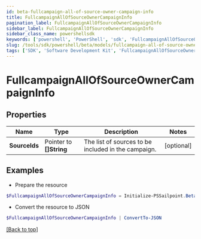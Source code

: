 ```yaml
---
id: beta-fullcampaign-all-of-source-owner-campaign-info
title: FullcampaignAllOfSourceOwnerCampaignInfo
pagination_label: FullcampaignAllOfSourceOwnerCampaignInfo
sidebar_label: FullcampaignAllOfSourceOwnerCampaignInfo
sidebar_class_name: powershellsdk
keywords: ['powershell', 'PowerShell', 'sdk', 'FullcampaignAllOfSourceOwnerCampaignInfo', 'BetaFullcampaignAllOfSourceOwnerCampaignInfo'] 
slug: /tools/sdk/powershell/beta/models/fullcampaign-all-of-source-owner-campaign-info
tags: ['SDK', 'Software Development Kit', 'FullcampaignAllOfSourceOwnerCampaignInfo', 'BetaFullcampaignAllOfSourceOwnerCampaignInfo']
---
```



# FullcampaignAllOfSourceOwnerCampaignInfo

## Properties

Name | Type | Description | Notes
------------ | ------------- | ------------- | -------------
**SourceIds** |  Pointer to **[]String** | The list of sources to be included in the campaign. | [optional] 

## Examples

- Prepare the resource
```powershell
$FullcampaignAllOfSourceOwnerCampaignInfo = Initialize-PSSailpoint.BetaFullcampaignAllOfSourceOwnerCampaignInfo  -SourceIds [0fbe863c063c4c88a35fd7f17e8a3df5]
```

- Convert the resource to JSON
```powershell
$FullcampaignAllOfSourceOwnerCampaignInfo | ConvertTo-JSON
```


[[Back to top]](#) 


